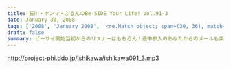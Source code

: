 ```yaml
---
title: 石川・ホンマ・ぶるんのBe-SIDE Your Life! vol.91-3
date: January 30, 2008
tags: ['2008', 'January 2008', '<re.Match object; span=(30, 36), match='vol.91'>']
draft: false
summary: ビーサイ開始当初からのリスナーはもちろん！途中参入のあなたからのメールも楽しみにしていますよ！「平田商店」企画はあなたからのモチコミ企画も大歓迎ですんで、よろしくです。NAMAE
---
```


http://project-phi.ddo.jp/ishikawa/ishikawa091_3.mp3
